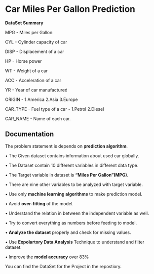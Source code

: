 
# Car Miles Per Gallon Prediction

**DataSet Summary**


MPG - Miles per Gallon

CYL - Cylinder capacity of car

DISP - Displacement of a car

HP - Horse power

WT - Weight of a car

ACC - Acceleration of a car

YR - Year of car manufactured

ORIGIN - 1.America 2.Asia 3.Europe

CAR_TYPE - Fuel type of a car - 1.Petrol 2.Diesel

CAR_NAME - Name of each car.


## Documentation


The problem statement is depends on **prediction algorithm**.

• The Given dataset contains information about used car globally.

• The Dataset contain 10 different variables in different data type.

• The Target variable in dataset is **“Miles Per Gallon”(MPG)**. 

• There are nine other variables to be analyzed with target variable. 

• Use only **machine learning algorithms** to make prediction model.

• Avoid **over-fitting** of the model. 

• Understand the relation in between the independent variable as well. 

• Try to convert everything as numbers before feeding to model.

• **Analyze the dataset** properly and check for missing values. 

• Use **Expolartory Data Analysis** Technique to understand and filter dataset. 

• Improve the **model accuracy** over 83%

You can find the DataSet for the Project in the repostiory.

